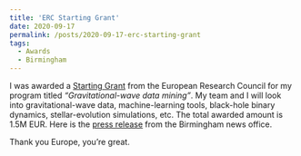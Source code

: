 ```yaml
---
title: 'ERC Starting Grant'
date: 2020-09-17
permalink: /posts/2020-09-17-erc-starting-grant
tags:
  - Awards
  - Birmingham
---
```


I was awarded a [Starting Grant](<https://erc.europa.eu/news/StG-recipients-2020>) from the European Research Council for my program titled _“Gravitational-wave data mining”_. My team and I will look into gravitational-wave data, machine-learning tools, black-hole binary dynamics, stellar-evolution simulations, etc. The total awarded amount is 1.5M EUR. Here is the [press release](<https://www.birmingham.ac.uk/news/latest/2020/09/birmingham_scientists_awarded_share_of_677_million_to_unravel_scientific_mysteries.aspx>) from the Birmingham news office.

Thank you Europe, you’re great.

